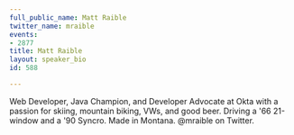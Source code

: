 ```yaml
---
full_public_name: Matt Raible
twitter_name: mraible
events:
- 2877
title: Matt Raible
layout: speaker_bio
id: 588

---
```

Web Developer, Java Champion, and Developer Advocate at Okta with a passion for skiing, mountain biking, VWs, and good beer. Driving a '66 21-window and a '90 Syncro. Made in Montana. @mraible on Twitter.